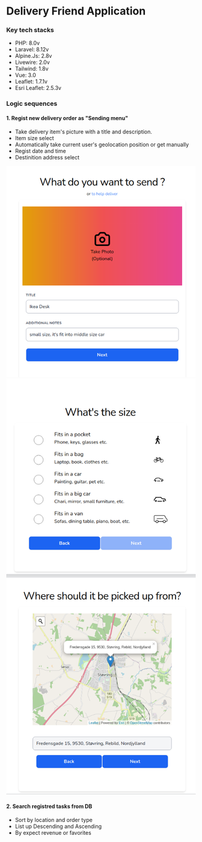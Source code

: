 # Delivery Friend Application

### Key tech stacks
 - PHP: 8.0v
 - Laravel: 8.12v
 - Alpine.Js: 2.8v
 - Livewire: 2.0v
 - Tailwind: 1.8v
 - Vue: 3.0
 - Leaflet: 1.7.1v
 - Esri Leaflet: 2.5.3v



### Logic sequences

#### 1. Regist new delivery order as "Sending menu"
 - Take delivery item's picture with a title and description.
 - Item size select
 - Automatically take current user's geolocation position or get manually
 - Regist date and time
 - Destinition address select

![step1](./ForReadme/step1.png)
![step2](./ForReadme/step2.png)
![step3](./ForReadme/step3-1.png)

#### 2. Search registred tasks from DB
 - Sort by location and order type
 - List up Descending and Ascending
 - By expect revenue or favorites
